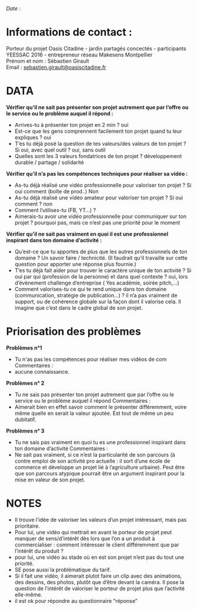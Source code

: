*Date :*

# Informations de contact : 
Porteur du projet Oasis Citadine - jardin partagés concectés - participants YEESSAC 2016 - entrepreneur réseau Makesens Montpellier   
Prénom et nom : Sébastien Girault  
Email : sebastien.girault@oasiscitadine.fr 

# DATA
**Vérifier qu’il ne sait pas présenter son projet autrement que par l’offre ou le service ou le problème auquel il répond :**
- Arrives-tu à présenter ton projet en 2 min ? oui
- Est-ce que les gens comprennent facilement ton projet quand tu leur expliques ? oui
- T’es tu déjà posé la question de tes valeurs/des valeurs de ton projet ? Si oui, avec quel outil ? oui, sans outil 
- Quelles sont les 3 valeurs fondatrices de ton projet ? développement durable / partage / solidarité

**Vérifier qu’il n’a pas les compétences techniques pour réaliser sa vidéo :**
- As-tu déjà réalisé une vidéo professionnelle pour valoriser ton projet ? Si oui comment (boîte de prod..) Non
- As-tu déjà réalisé une vidéo amateur pour valoriser ton projet ? Si oui comment ? non
- Comment l’utilises-tu (FB, YT…) ? 
- Aimerais-tu avoir une vidéo professionnelle pour communiquer sur ton projet ? pourquoi pas, mais ce n’est pas une priorité pour le moment

**Vérifier qu’il ne sait pas vraiment en quoi il est une professionnel inspirant dans ton domaine d’activité :** 
- Qu’est-ce que tu apportes de plus que les autres professionnels de ton domaine ? Un savoir faire / technicité. (Il faudrait qu’il travaille sur cette question pour apporter une réponse plus fournie.)
- T’es tu déjà fait aider pour trouver le caractère unique de ton activité ? Si oui par qui (profession de la personne) et dans quel contexte ? oui, lors d’évènement challenge d’entreprise ( Yes académie, soirée pitch,...)
- Comment valorises-tu ce qui te rend unique dans ton domaine (communication, stratégie de publication…) ? il n’a pas vraiment de support, ou de cohérence globale sur la façon dont il valorise cela. Il imagine que c’est dans le cadre global de son projet. 

# Priorisation des problèmes

**Problèmes n°1**
- Tu n'as pas les compétences pour réaliser mes vidéos de com
Commentaires :
- aucune connaissance.

**Problèmes n° 2**
-	Tu ne sais pas présenter ton projet autrement que par l’offre ou le service ou le problème auquel il répond
Commentaires :
- Aimerait bien en effet savoir comment le présenter différemment, voire même quelle en serait la valeur ajoutée. Est tout de même un peu dubitatif. 

**Problèmes n° 3**
-	Tu ne sais pas vraiment en quoi tu es une professionnel inspirant dans ton domaine d’activité
Commentaires :
- Ne sait pas vraiment, si ce n’est la particularité de son parcours (à contre emploi de son activité pro actuelle : il sort d’une école de commerce et développe un projet lié à l’agriculture urbaine). Peut être que son parcours atypique pourrait être un argument inspirant pour la mise en valeur de son projet. 

# NOTES
-	Il trouve l’idée de valoriser les valeurs d’un projet intéressant, mais pas prioritaire.
-	Pour lui, une vidéo qui mettrait en avant le porteur de projet peut manquer de sens/d’intérêt dès lors que l’on a un produit à commercialiser : comment intéresser le client différemment que par l’intérêt du produit ?
-	pour lui, une vidéo au stade où en est son projet n’est pas du tout une priorité.
-	SE pose aussi la problématique du tarif.
-	Si il fait une vidéo, il aimerait plutot faire un clip avec des animations, des dessins, des photos, plutôt que d’être devant la caméra. Il pose la question de l’intérêt de valoriser le porteur de projet plus que l’activité elle-même. 
-	il est ok pour répondre au questionnaire “réponse”



